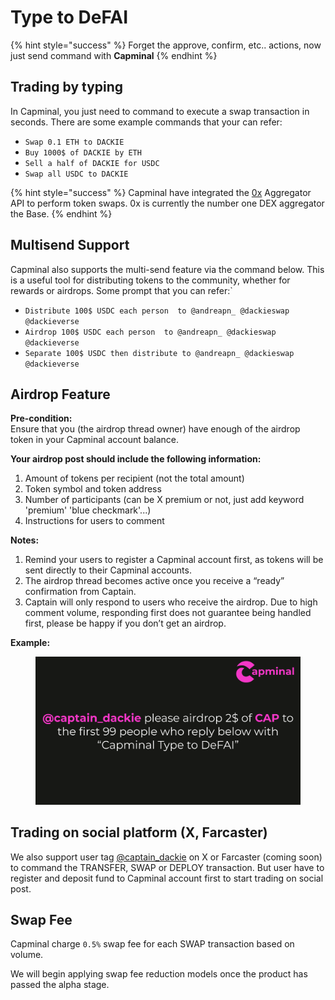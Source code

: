 # Type to DeFAI

{% hint style="success" %}
Forget the approve, confirm, etc.. actions, now just send command with **Capminal**
{% endhint %}

## Trading by typing

In Capminal, you just need to command to execute a swap transaction in seconds. There are some example commands that your can refer:

* `Swap 0.1 ETH to DACKIE`
* `Buy 1000$ of DACKIE by ETH`
* `Sell a half of DACKIE for USDC`
* `Swap all USDC to DACKIE`&#x20;

{% hint style="success" %}
Capminal have integrated the [0x](https://x.com/0xProject) Aggregator API to perform token swaps. 0x is currently the number one DEX aggregator the Base.
{% endhint %}

## Multisend Support

Capminal also supports the multi-send feature via the command below. This is a useful tool for distributing tokens to the community, whether for rewards or airdrops. Some prompt that you can refer:\`

* `Distribute 100$ USDC each person  to @andreapn_ @dackieswap @dackieverse`&#x20;
* `Airdrop 100$ USDC each person  to @andreapn_ @dackieswap @dackieverse`&#x20;
* `Separate 100$ USDC then distribute to @andreapn_ @dackieswap @dackieverse`&#x20;

## Airdrop Feature

**Pre-condition:**\
Ensure that you (the airdrop thread owner) have enough of the airdrop token in your Capminal account balance.

**Your airdrop post should include the following information:**

1. Amount of tokens per recipient (not the total amount)
2. Token symbol and token address
3. Number of participants (can be X premium or not, just add keyword 'premium' 'blue checkmark'...)
4. Instructions for users to comment

**Notes:**

1. Remind your users to register a Capminal account first, as tokens will be sent directly to their Capminal accounts.
2. The airdrop thread becomes active once you receive a “ready” confirmation from Captain.
3. Captain will only respond to users who receive the airdrop. Due to high comment volume, responding first does not guarantee being handled first, please be happy if you don’t get an airdrop.

**Example:**

<figure><img src="../../.gitbook/assets/image (1).png" alt=""><figcaption></figcaption></figure>

## Trading on social platform (X, Farcaster)

We also support user tag [@captain\_dackie](https://x.com/captain_dackie) on X or Farcaster (coming soon) to command the TRANSFER, SWAP or DEPLOY transaction. But user have to register and deposit fund to Capminal account first to start trading on social post.

## Swap Fee

Capminal charge `0.5%` swap fee for each SWAP transaction based on volume.

We will begin applying swap fee reduction models once the product has passed the alpha stage.

